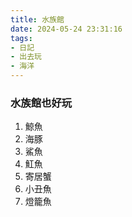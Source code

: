 ```yaml
---
title: 水族館
date: 2024-05-24 23:31:16
tags:
- 日記
- 出去玩
- 海洋
---
```


### 水族館也好玩

1. 鯨魚
2. 海豚
3. 鯊魚
4. 魟魚
5. 寄居蟹
6. 小丑魚
7. 燈籠魚
